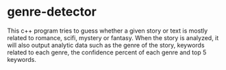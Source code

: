 # genre-detector
This c++ program tries to guess whether a given story or text is mostly related to romance, scifi, mystery or fantasy.
When the story is analyzed, it will also output analytic data such as the genre of the story, keywords related to each
genre, the confidence percent of each genre and top 5 keywords.
